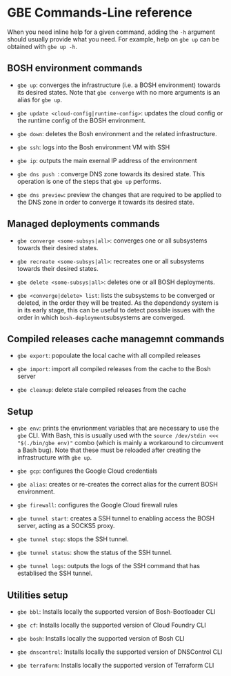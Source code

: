 # GBE Commands-Line reference

When you need inline help for a given command, adding the `-h` argument should
usually provide what you need. For example, help on `gbe up` can be obtained
with `gbe up -h`.


## BOSH environment commands

- `gbe up`: converges the infrastructure (i.e. a BOSH environment) towards
  its desired states. Note that `gbe converge` with no more arguments is an
  alias for `gbe up`.

- `gbe update <cloud-config|runtime-config>`: updates the cloud config or the
  runtime config of the BOSH environment.

- `gbe down`: deletes the Bosh environment and the related infrastructure.

- `gbe ssh`: logs into the Bosh environment VM with SSH

- `gbe ip`: outputs the main exernal IP address of the environment

- `gbe dns push `: converge DNS zone towards its desired state. This operation
  is one of the steps that `gbe up` performs.

- `gbe dns preview`: preview the changes that are required to be applied to
  the DNS zone in order to converge it towards its desired state.


## Managed deployments commands

- `gbe converge <some-subsys|all>`: converges one or all subsystems towards
  their desired states.

- `gbe recreate <some-subsys|all>`: recreates one or all subsystems
  towards their desired states.

- `gbe delete <some-subsys|all>`: deletes one or all BOSH deployments.

- `gbe <converge|delete> list`: lists the subsystems to be converged or
  deleted, in the order they will be treated. As the dependendy system is in
  its early stage, this can be useful to detect possible issues with the order
  in which `bosh-deployment`subsystems are converged.


## Compiled releases cache managemnt commands

- `gbe export`: popoulate the local cache with all compiled releases

- `gbe import`: import all compiled releases from the cache to the Bosh server

- `gbe cleanup`: delete stale compiled releases from the cache


## Setup

- `gbe env`: prints the envrionment variables that are necessary to use the
  `gbe` CLI. With Bash, this is usually used with the
  `source /dev/stdin <<< "$(./bin/gbe env)"` combo (which is mainly a
  workaround to circumvent a Bash bug). Note that these must be reloaded after
  creating the infrastructure with `gbe up`.

- `gbe gcp`: configures the Google Cloud credentials

- `gbe alias`: creates or re-creates the correct alias for the current BOSH
  environment.

- `gbe firewall`: configures the Google Cloud firewall rules

- `gbe tunnel start`: creates a SSH tunnel to enabling access the BOSH server,
  acting as a SOCKS5 proxy.

- `gbe tunnel stop`: stops the SSH tunnel.

- `gbe tunnel status`: show the status of the SSH tunnel.

- `gbe tunnel logs`: outputs the logs of the SSH command that has establised
  the SSH tunnel.


## Utilities setup

- `gbe bbl`: Installs locally the supported version of Bosh-Bootloader CLI

- `gbe cf`: Installs locally the supported version of Cloud Foundry CLI

- `gbe bosh`: Installs locally the supported version of Bosh CLI

- `gbe dnscontrol`: Installs locally the supported version of DNSControl CLI

- `gbe terraform`: Installs locally the supported version of Terraform CLI
